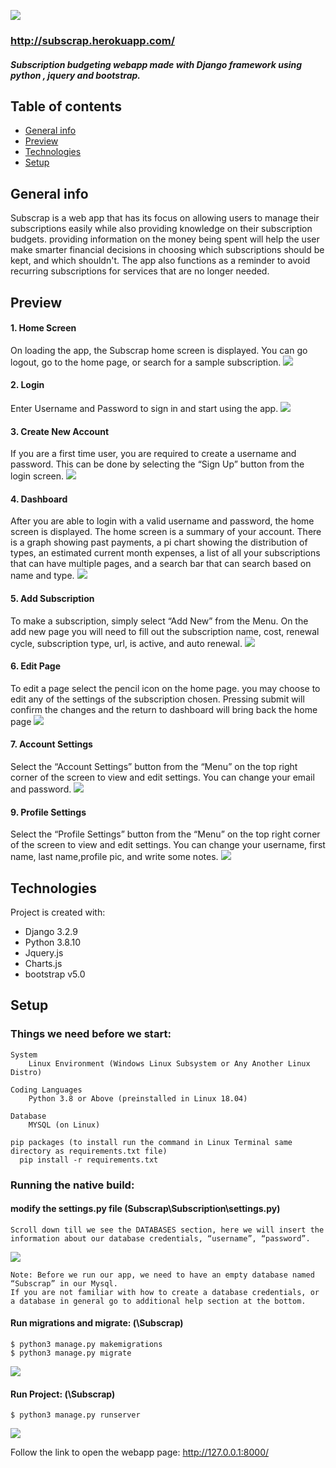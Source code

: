 ![](Subscrap/static/images/prestored/simple%20logo.PNG)
### http://subscrap.herokuapp.com/
##### Subscription budgeting webapp made with Django framework using python , jquery and bootstrap.

## Table of contents
* [General info](#general-info)
* [Preview](#preview)
* [Technologies](#technologies)
* [Setup](#setup)


## General info
Subscrap is a web app that has its focus on allowing users to manage their subscriptions easily
while also providing knowledge on their subscription budgets. providing information on the
money being spent will help the user make smarter financial decisions in choosing which
subscriptions should be kept, and which shouldn't. The app also functions as a reminder to
avoid recurring subscriptions for services that are no longer needed.

## Preview
#### 1. Home Screen
On loading the app, the Subscrap home screen is displayed. You can go logout, go to the
home page, or search for a sample subscription.
![](Subscrap/static/images/Preview/home.PNG)

#### 2. Login
Enter Username and Password to sign in and start using the app.
![](Subscrap/static/images/Preview/login.PNG)

#### 3. Create New Account
If you are a first time user, you are required to create a username and password. This can
be done by selecting the “Sign Up” button from the login screen.
![](Subscrap/static/images/Preview/signup.PNG)

#### 4. Dashboard
After you are able to login with a valid username and password, the home screen is
displayed. The home screen is a summary of your account. There is a graph showing past
payments, a pi chart showing the distribution of types, an estimated current month
expenses, a list of all your subscriptions that can have multiple pages, and a search bar
that can search based on name and type.
![](Subscrap/static/images/Preview/mainpage.png)

#### 5. Add Subscription
To make a subscription, simply select “Add New” from the Menu.
On the add new page you will need to fill out the subscription name, cost, renewal cycle,
subscription type, url, is active, and auto renewal.
![](Subscrap/static/images/Preview/newsub.PNG)

#### 6. Edit Page
To edit a page select the pencil icon on the home page. you may choose to edit any of the
settings of the subscription chosen. Pressing submit will confirm the changes and the
return to dashboard will bring back the home page
![](Subscrap/static/images/Preview/subedit.PNG)

#### 7. Account Settings
Select the “Account Settings” button from the “Menu” on the top right corner of the screen
to view and edit settings. You can change your email and password.
![](Subscrap/static/images/Preview/accountsetting.PNG)

#### 9. Profile Settings
Select the “Profile Settings” button from the “Menu” on the top right corner of the screen
to view and edit settings. You can change your username, first name, last name,profile
pic, and write some notes.
![](Subscrap/static/images/Preview/profile_edit.PNG)
	
## Technologies
Project is created with:
* Django 3.2.9
* Python 3.8.10
* Jquery.js
* Charts.js
* bootstrap v5.0
	
## Setup
### Things we need before we start:
```
System
    Linux Environment (Windows Linux Subsystem or Any Another Linux Distro)

Coding Languages
    Python 3.8 or Above (preinstalled in Linux 18.04)

Database
    MYSQL (on Linux)

pip packages (to install run the command in Linux Terminal same directory as requirements.txt file)
  pip install -r requirements.txt
```
### Running the native build:
#### modify the settings.py file (Subscrap\Subscription\settings.py)
```
Scroll down till we see the DATABASES section, here we will insert the information about our database credentials, “username”, “password”.
```
![](Subscrap/static/images/Preview/settings.PNG)
```
Note: Before we run our app, we need to have an empty database named “Subscrap” in our Mysql.
If you are not familiar with how to create a database credentials, or a database in general go to additional help section at the bottom.
```

#### Run migrations and migrate: (\Subscrap)
```
$ python3 manage.py makemigrations
$ python3 manage.py migrate
```
![](Subscrap/static/images/Preview/migrate.PNG)
 
#### Run Project: (\Subscrap)
```
$ python3 manage.py runserver
```
![](Subscrap/static/images/Preview/run.PNG)

Follow the link to open the webapp page: http://127.0.0.1:8000/
